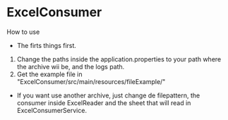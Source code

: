 # ExcelConsumer

How to use

- The firts things first. 

1. Change the paths inside the application.properties to your path where the archive wii be, and the logs path.
2. Get the example file in "ExcelConsumer/src/main/resources/fileExample/"

- If you want use another archive, just change de filepattern, the consumer inside ExcelReader and the sheet that will read in ExcelConsumerService.
